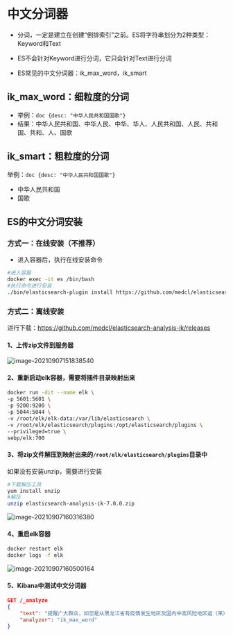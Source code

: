 # 中文分词器

- 分词，一定是建立在创建“倒排索引”之前。ES将字符串划分为2种类型：Keyword和Text
- ES不会针对Keyword进行分词，它只会针对Text进行分词

- ES常见的中文分词器：ik_max_word，ik_smart

## ik_max_word：细粒度的分词

- 举例：`doc {desc: "中华人民共和国国歌"}`
- 结果：中华人民共和国、中华人民、中华、华人、人民共和国、人民、共和国、共和、人、国歌

## ik_smart：粗粒度的分词

举例：`doc {desc: "中华人民共和国国歌"}`

- 中华人民共和国
- 国歌

## ES的中文分词安装

### 方式一：在线安装（不推荐）

- 进入容器后，执行在线安装命令

```bash
#进入容器
docker exec -it es /bin/bash
#执行命令进行安装
./bin/elasticsearch-plugin install https://github.com/medcl/elasticsearch-analysis-ik/releases/tag/v6.8.2/elasticsearch-analysis-ik-6.8.2.zip
```

### 方式二：离线安装

进行下载：https://github.com/medcl/elasticsearch-analysis-ik/releases

#### 1、上传zip文件到服务器

![image-20210907151838540](https://gitee.com/yh-gh/img-bed/raw/master/202109181401393.png)

#### 2、重新启动elk容器，需要将插件目录映射出来

```bash
docker run -dit --name elk \
-p 5601:5601 \
-p 9200:9200 \
-p 5044:5044 \
-v /root/elk/elk-data:/var/lib/elasticsearch \
-v /root/elk/elasticsearch/plugins:/opt/elasticsearch/plugins \
--privileged=true \
sebp/elk:700
```

#### 3、将zip文件解压到映射出来的`/root/elk/elasticsearch/plugins`目录中

如果没有安装unzip，需要进行安装

```bash
#下载解压工具
yum install unzip
#解压
unzip elasticsearch-analysis-ik-7.0.0.zip
```



![image-20210907160316380](https://gitee.com/yh-gh/img-bed/raw/master/202109181401917.png)

#### 4、重启elk容器

```bash
docker restart elk
docker logs -f elk
```

![image-20210907160500164](https://gitee.com/yh-gh/img-bed/raw/master/202109181401036.png)

#### 5、Kibana中测试中文分词器

```json
GET /_analyze
{
    "text": "提醒广大群众，如您是从黑龙江省有疫情发生地区及国内中高风险地区返（来）吉人员，或是与以上无症状感染者有接触的人员，必须主动向当地社区（村屯）报告，同时配合进行管控与核酸检测。为减少疫情传播风险，大家要不聚集、讲卫生、戴口罩、保持安全社交距离，一旦出现发热、咳嗽等急性呼吸道症状，请佩戴医用口罩及时到当地定点医疗机构发热门诊就诊",
    "analyzer": "ik_max_word"
}
```

